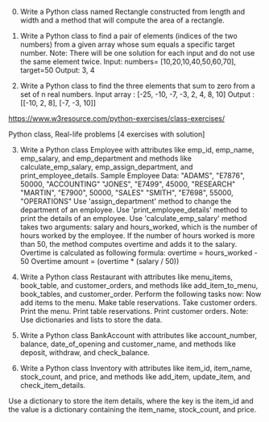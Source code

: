 
0. Write a Python class named Rectangle constructed from length and width and a method that will compute the area of a rectangle.

1. Write a Python class to find a pair of elements (indices of the two numbers) from a given array whose sum equals a specific target number.
Note: There will be one solution for each input and do not use the same element twice.
Input: numbers= [10,20,10,40,50,60,70], target=50
Output: 3, 4


2. Write a Python class to find the three elements that sum to zero from a set of n real numbers.
Input array : [-25, -10, -7, -3, 2, 4, 8, 10]
Output : [[-10, 2, 8], [-7, -3, 10]]


https://www.w3resource.com/python-exercises/class-exercises/



Python class, Real-life problems [4 exercises with solution]

3. Write a Python class Employee with attributes like emp_id, emp_name, emp_salary, and emp_department and methods like calculate_emp_salary, emp_assign_department, and print_employee_details.
Sample Employee Data:
"ADAMS", "E7876", 50000, "ACCOUNTING"
"JONES", "E7499", 45000, "RESEARCH"
"MARTIN", "E7900", 50000, "SALES"
"SMITH", "E7698", 55000, "OPERATIONS"
Use 'assign_department' method to change the department of an employee.
Use 'print_employee_details' method to print the details of an employee.
Use 'calculate_emp_salary' method takes two arguments: salary and hours_worked, which is the number of hours worked by the employee. If the number of hours worked is more than 50, the method computes overtime and adds it to the salary. Overtime is calculated as following formula:
overtime = hours_worked - 50
Overtime amount = (overtime * (salary / 50))



4. Write a Python class Restaurant with attributes like menu_items, book_table, and customer_orders, and methods like add_item_to_menu, book_tables, and customer_order.
Perform the following tasks now:
Now add items to the menu.
Make table reservations.
Take customer orders.
Print the menu.
Print table reservations.
Print customer orders.
Note: Use dictionaries and lists to store the data.


5. Write a Python class BankAccount with attributes like account_number, balance, date_of_opening and customer_name, and methods like deposit, withdraw, and check_balance.




6. Write a Python class Inventory with attributes like item_id, item_name, stock_count, and price, and methods like add_item, update_item, and check_item_details.

Use a dictionary to store the item details, where the key is the item_id and the value is a dictionary containing the item_name, stock_count, and price.